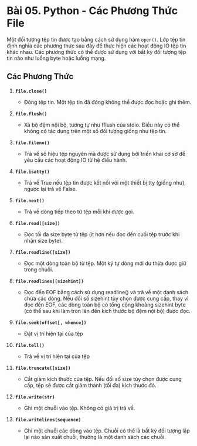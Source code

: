 # Bài 05. Python - Các Phương Thức File

Một đối tượng tệp tin được tạo bằng cách sử dụng hàm `open()`. Lớp tệp tin định nghĩa các phương thức sau đây để thực hiện các hoạt động IO tệp tin khác nhau. Các phương thức có thể được sử dụng với bất kỳ đối tượng tệp tin nào như luồng byte hoặc luồng mạng.

## Các Phương Thức

1. **`file.close()`**
   - Đóng tệp tin. Một tệp tin đã đóng không thể được đọc hoặc ghi thêm.

2. **`file.flush()`**
   - Xả bộ đệm nội bộ, tương tự như fflush của stdio. Điều này có thể không có tác dụng trên một số đối tượng giống như tệp tin.

3. **`file.fileno()`**
   - Trả về số hiệu tệp nguyên mà được sử dụng bởi triển khai cơ sở để yêu cầu các hoạt động IO từ hệ điều hành.

4. **`file.isatty()`**
   - Trả về True nếu tệp tin được kết nối với một thiết bị tty (giống như), ngược lại trả về False.

5. **`file.next()`**
   - Trả về dòng tiếp theo từ tệp mỗi khi được gọi.

6. **`file.read([size])`**
   - Đọc tối đa size byte từ tệp (ít hơn nếu đọc đến cuối tệp trước khi nhận size byte).

7. **`file.readline([size])`**
   - Đọc một dòng toàn bộ từ tệp. Một ký tự dòng mới dư thừa được giữ trong chuỗi.

8. **`file.readlines([sizehint])`**
   - Đọc đến EOF bằng cách sử dụng readline() và trả về một danh sách chứa các dòng. Nếu đối số sizehint tùy chọn được cung cấp, thay vì đọc đến EOF, các dòng toàn bộ có tổng cộng khoảng sizehint byte (có thể sau khi làm tròn lên đến kích thước bộ đệm nội bộ) được đọc.

9. **`file.seek(offset[, whence])`**
   - Đặt vị trí hiện tại của tệp

10. **`file.tell()`**
    - Trả về vị trí hiện tại của tệp

11. **`file.truncate([size])`**
    - Cắt giảm kích thước của tệp. Nếu đối số size tùy chọn được cung cấp, tệp sẽ được cắt giảm thành (tối đa) kích thước đó.

12. **`file.write(str)`**
    - Ghi một chuỗi vào tệp. Không có giá trị trả về.

13. **`file.writelines(sequence)`**
    - Ghi một chuỗi các dòng vào tệp. Chuỗi có thể là bất kỳ đối tượng lặp lại nào sản xuất chuỗi, thường là một danh sách các chuỗi.